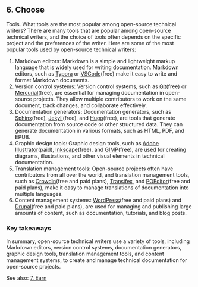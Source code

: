 ## 6. Choose

Tools. What tools are the most popular among open-source technical writers?
There are many tools that are popular among open-source technical writers, and the choice of tools often depends on the specific project and the preferences of the writer. Here are some of the most popular tools used by open-source technical writers:

1. Markdown editors: Markdown is a simple and lightweight markup language that is widely used for writing documentation. Markdown editors, such as [Typora](https://typora.io/) or [VSCode](https://code.visualstudio.com/)(free) make it easy to write and format Markdown documents.
2. Version control systems: Version control systems, such as [Git](https://git-scm.com/)(free) or [Mercurial](https://www.mercurial-scm.org/)(free), are essential for managing documentation in open-source projects. They allow multiple contributors to work on the same document, track changes, and collaborate effectively.
3. Documentation generators: Documentation generators, such as [Sphinx](https://www.sphinx-doc.org/en/master/)(free), [Jekyll](https://jekyllrb.com/)(free), and [Hugo](https://gohugo.io/)(free), are tools that generate documentation from source code or other structured data. They can generate documentation in various formats, such as HTML, PDF, and EPUB.
4. Graphic design tools: Graphic design tools, such as [Adobe Illustrator](https://www.adobe.com/pl/products/illustrator.html?gclid=CjwKCAjw1YCkBhAOEiwA5aN4ATwn8zSdySnKeZzM9_tBQcc5DGIAD5TSAJtjaGdTiJMVyX_iMrlbnxoC4dcQAvD_BwE&skwcid=AL!3085!3!601096058101!e!!g!!adobe%20illustrator&mv=search&sdid=KCJMVLF6&ef_id=CjwKCAjw1YCkBhAOEiwA5aN4ATwn8zSdySnKeZzM9_tBQcc5DGIAD5TSAJtjaGdTiJMVyX_iMrlbnxoC4dcQAvD_BwE:G:s&s_kwcid=AL!3085!3!601096058101!e!!g!!adobe%20illustrator!1478481577!58339249438&gad=1)(paid), [Inkscape](https://inkscape.org/)(free), and [GIMP](https://www.gimp.org/)(free), are used for creating diagrams, illustrations, and other visual elements in technical documentation.
5. Translation management tools: Open-source projects often have contributors from all over the world, and translation management tools, such as [Crowdin](https://crowdin.com/)(free and paid plans), [Transifex](https://www.transifex.com/), and [POEditor](https://poeditor.com/)(free and paid plans), make it easy to manage translations of documentation into multiple languages.
6. Content management systems: [WordPress](https://pl.wordpress.org/)(free and paid plans) and [Drupal](https://www.drupal.org/)(free and paid plans), are used for managing and publishing large amounts of content, such as documentation, tutorials, and blog posts.

### Key takeaways

In summary, open-source technical writers use a variety of tools, including Markdown editors, version control systems, documentation generators, graphic design tools, translation management tools, and content management systems, to create and manage technical documentation for open-source projects.

See also: [7. Earn](earn.md)
